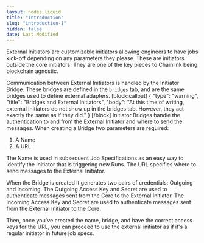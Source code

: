 ```yaml
---
layout: nodes.liquid
title: "Introduction"
slug: "introduction-1"
hidden: false
date: Last Modified
---
```

External Initiators are customizable initiators allowing engineers to have jobs kick-off depending on any parameters they please. These are initiators outside the core initiators. They are one of the key pieces to Chainlink being blockchain agnostic.

Communication between External Initiators is handled by the Initiator Bridge. These bridges are defined in the `bridges` tab, and are the same bridges used to define external adapters. 
[block:callout]
{
  "type": "warning",
  "title": "Bridges and External Initiators",
  "body": "At this time of writing, external initiators do not show up in the bridges tab. However, they act exactly the same as if they did."
}
[/block]
 Initiator Bridges handle the authentication to and from the External Initiator and where to send the messages. When creating a Bridge two parameters are required: 

1. A Name 
2. A URL

The Name is used in subsequent Job Specifications as an easy way to identify the Initiator that is triggering new Runs. The URL specifies where to send messages to the External Initiator.

When the Bridge is created it generates two pairs of credentials: Outgoing and Incoming. The Outgoing Access Key and Secret are used to authenticate messages sent from the Core to the External Initiator. The Incoming Access Key and Secret are used to authenticate messages sent from the External Initiator to the Core.

Then, once you've created the name, bridge, and have the correct access keys for the URL, you can proceed to use the external initiator as if it's a regular initiator in future job specs.